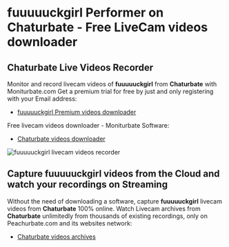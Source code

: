 # fuuuuuckgirl Performer on Chaturbate - Free LiveCam videos downloader

## Chaturbate Live Videos Recorder

Monitor and record livecam videos of **fuuuuuckgirl** from **Chaturbate** with Moniturbate.com
Get a premium trial for free by just and only registering with your Email address:
* [fuuuuuckgirl Premium videos downloader](https://moniturbate.com/request-demo-licence-key.html)

Free livecam videos downloader - Moniturbate Software:
* [Chaturbate videos downloader](https://moniturbate.com/moniturbate-download-software.html)

![fuuuuuckgirl livecam videos recorder](https://peachurnet.com/templates/moniturbate-software.png)


## Capture fuuuuuckgirl videos from the Cloud and watch your recordings on Streaming

Without the need of downloading a software, capture **fuuuuuckgirl** livecam videos from **Chaturbate** 100% online.
Watch Livecam archives from **Chaturbate** unlimitedly from thousands of existing recordings, only on Peachurbate.com and its websites network:
* [Chaturbate videos archives](https://peachurnet.com/)